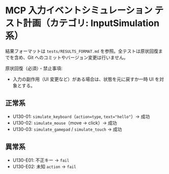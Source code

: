 # MCP 入力イベントシミュレーション テスト計画（カテゴリ: InputSimulation系）

結果フォーマットは `tests/RESULTS_FORMAT.md` を参照。全テストは原状回復までを含め、Git へのコミットやバージョン変更は行いません。

原状回復（必須）・禁止事項:
- 入力の副作用（UI 変更など）がある場合は、状態を元に戻すか一時 UI を対象とする。

## 正常系

- U130-01: `simulate_keyboard`（`action=type`, `text="hello"`）→ 成功
- U130-02: `simulate_mouse`（move → click）→ 成功
- U130-03: `simulate_gamepad` / `simulate_touch` → 成功

## 異常系

- U130-E01: 不正キー → `fail`
- U130-E02: 未知 `action` → `fail`
